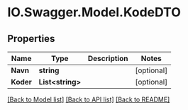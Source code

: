 # IO.Swagger.Model.KodeDTO
## Properties

Name | Type | Description | Notes
------------ | ------------- | ------------- | -------------
**Navn** | **string** |  | [optional] 
**Koder** | **List&lt;string&gt;** |  | [optional] 

[[Back to Model list]](../README.md#documentation-for-models) [[Back to API list]](../README.md#documentation-for-api-endpoints) [[Back to README]](../README.md)


